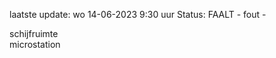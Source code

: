 laatste update: 
wo 14-06-2023  9:30   uur 
Status: FAALT - fout - 
<div class="service R">schijfruimte</div><div class="service R">microstation</div>